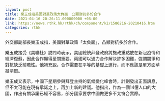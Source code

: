 ```yaml
---
layout: post
title: 樂玉成指美國對華政策太負面　凸顯對抗多於合作
date: 2021-04-16 20:26:11.000000000 +08:00
link: https://news.rthk.hk/rthk/ch/component/k2/1586216-20210416.htm
categories: rthk
---
```


外交部副部長樂玉成指，美國對華政策「太負面」，凸顯對抗多於合作。

樂玉成接受《美聯社》訪問時表示，美國總統拜登政府將施政重點放在新冠疫情和經濟復蘇，因此合作顯得至關重要。兩國可以通力合作解決許多困難，強調競爭和對抗缺乏前瞻性。他補充說，合作需要在平等的基礎上進行，而不應該是單方面草擬清單。 

樂玉成又表示，中國下星期參與拜登主持的氣候變化峰會時，計劃發出正面訊息，但不太可能在現有承諾之上，再加上新的建議。他指出，作為一個14億人口的大國，作出有關承諾已經不容易，部分國家要求中國做更多不太符合實際。
